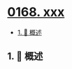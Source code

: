 # [0168. xxx](https://github.com/Tdahuyou/TNotes.leetcode/tree/main/notes/0168.%20xxx)

<!-- region:toc -->

- [1. 📝 概述](#1--概述)

<!-- endregion:toc -->

## 1. 📝 概述
